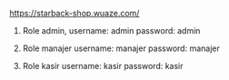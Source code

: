 https://starback-shop.wuaze.com/

1.  Role admin, 
  username: admin
  password: admin
  
2.  Role manajer
  username: manajer
  password: manajer
  
3.  Role kasir
  username: kasir
  password: kasir
